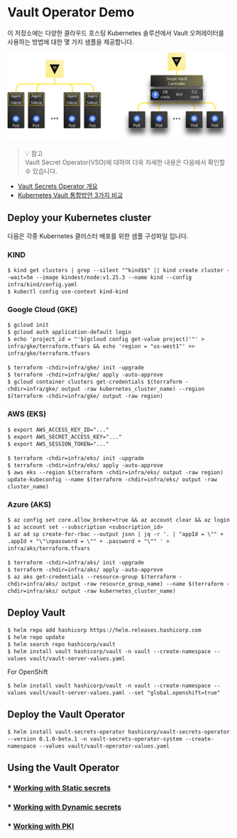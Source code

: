 # Vault Operator Demo
이 저장소에는 다양한 클라우드 호스팅 Kubernetes 솔루션에서 Vault 오퍼레이터를 사용하는 방법에 대한 몇 가지 샘플을 제공합니다.

![img](https://raw.githubusercontent.com/hyungwook0221/img/main/uPic/vso-img2.png)

> 💡 참고  
Vault Secret Operator(VSO)에 대하여 더욱 자세한 내용은 다음에서 확인할 수 있습니다.
- [Vault Secrets Operator 개요](https://docmoa.github.io/04-HashiCorp/06-Vault/01-Information/vault-secret-operator/1-vso-overview.html)
- [Kubernetes Vault 통합방안 3가지 비교](https://docmoa.github.io/04-HashiCorp/06-Vault/04-UseCase/vault-k8s-integration-three-methods.html)

## Deploy your Kubernetes cluster
다음은 각종 Kubernetes 클러스터 배포를 위한 샘플 구성파일 입니다.

### KIND

```shell
$ kind get clusters | grep --silent "^kind$$" || kind create cluster --wait=5m --image kindest/node:v1.25.3 --name kind --config infra/kind/config.yaml
$ kubectl config use-context kind-kind
```

### Google Cloud (GKE)

```shell       
$ gcloud init
$ gcloud auth application-default login
$ echo 'project_id = "'$(gcloud config get-value project)'"' > infra/gke/terraform.tfvars && echo 'region = "us-west1"' >> infra/gke/terraform.tfvars

$ terraform -chdir=infra/gke/ init -upgrade
$ terraform -chdir=infra/gke/ apply -auto-approve
$ gcloud container clusters get-credentials $(terraform -chdir=infra/gke/ output -raw kubernetes_cluster_name) --region $(terraform -chdir=infra/gke/ output -raw region)
```

### AWS (EKS)

```shell
$ export AWS_ACCESS_KEY_ID="..."
$ export AWS_SECRET_ACCESS_KEY="..."
$ export AWS_SESSION_TOKEN="..."
                          
$ terraform -chdir=infra/eks/ init -upgrade
$ terraform -chdir=infra/eks/ apply -auto-approve
$ aws eks --region $(terraform -chdir=infra/eks/ output -raw region) update-kubeconfig --name $(terraform -chdir=infra/eks/ output -raw cluster_name)
```

### Azure (AKS)

```shell
$ az config set core.allow_broker=true && az account clear && az login
$ az account set --subscription <subscription_id>
$ az ad sp create-for-rbac --output json | jq -r '. | "appId = \"" + .appId + "\"\npassword = \"" + .password + "\"" ' > infra/aks/terraform.tfvars

$ terraform -chdir=infra/aks/ init -upgrade
$ terraform -chdir=infra/aks/ apply -auto-approve
$ az aks get-credentials --resource-group $(terraform -chdir=infra/aks/ output -raw resource_group_name) --name $(terraform -chdir=infra/aks/ output -raw kubernetes_cluster_name)
```

## Deploy Vault

```shell
$ helm repo add hashicorp https://helm.releases.hashicorp.com
$ helm repo update
$ helm search repo hashicorp/vault
$ helm install vault hashicorp/vault -n vault --create-namespace --values vault/vault-server-values.yaml
```

For OpenShift

```shell
$ helm install vault hashicorp/vault -n vault --create-namespace --values vault/vault-server-values.yaml --set "global.openshift=true"
```

## Deploy the Vault Operator

```shell
$ helm install vault-secrets-operator hashicorp/vault-secrets-operator --version 0.1.0-beta.1 -n vault-secrets-operator-system --create-namespace --values vault/vault-operator-values.yaml
```

## Using the Vault Operator

### * [Working with Static secrets](/vault/static-secrets/README.md)
### * [Working with Dynamic secrets](/vault/dynamic-secrets/README.md)
### * [Working with PKI](/vault/pki/README.md)
